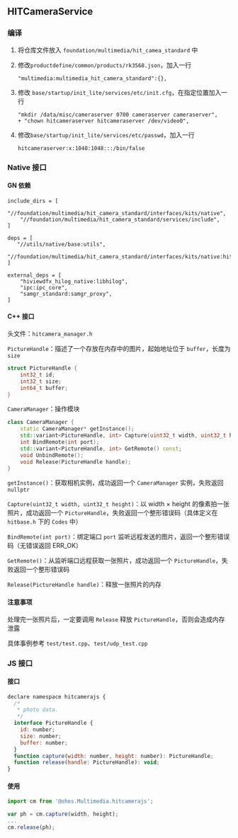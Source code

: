## HITCameraService

### 编译

1. 将仓库文件放入 `foundation/multimedia/hit_camea_standard` 中

2. 修改`productdefine/common/products/rk3568.json`，加入一行

   ```
   "multimedia:multimedia_hit_camera_standard":{},
   ```

3. 修改 `base/startup/init_lite/services/etc/init.cfg`，在指定位置加入一行

   ```
   "mkdir /data/misc/cameraserver 0700 cameraserver cameraserver",
   + "chown hitcameraserver hitcameraserver /dev/video0",
   ```

4. 修改`base/startup/init_lite/services/etc/passwd`，加入一行

   ```
   hitcameraserver:x:1048:1048:::/bin/false
   ```

### Native 接口

#### GN 依赖

```
include_dirs = [
    "//foundation/multimedia/hit_camera_standard/interfaces/kits/native",
    "//foundation/multimedia/hit_camera_standard/services/include",
]

deps = [
   "//utils/native/base:utils",
     "//foundation/multimedia/hit_camera_standard/interfaces/kits/native:hit_camera_client"
]

external_deps = [
    "hiviewdfx_hilog_native:libhilog",
    "ipc:ipc_core",
    "samgr_standard:samgr_proxy",
]
```

#### C++ 接口

头文件：`hitcamera_manager.h`

`PictureHandle`：描述了一个存放在内存中的图片，起始地址位于 `buffer`，长度为 `size`

```cpp
struct PictureHandle {
    int32_t id;
    int32_t size;
    int64_t buffer;
}
```

`CameraManager`：操作模块

```cpp
class CameraManager {
    static CameraManager* getInstance();
    std::variant<PictureHandle, int> Capture(uint32_t width, uint32_t height);
    int BindRemote(int port);
    std::variant<PictureHandle, int> GetRemote() const;
    void UnbindRemote();
    void Release(PictureHandle handle);
}
```

`getInstance()`：获取相机实例，成功返回一个 `CameraManager` 实例，失败返回 `nullptr`

`Capture(uint32_t width, uint32_t height)`：以 width × height 的像素拍一张照片，成功返回一个 `PictureHandle`，失败返回一个整形错误码（具体定义在 `hitbase.h` 下的 `Codes` 中）

`BindRemote(int port)`：绑定端口 `port` 监听远程发送的图片，返回一个整形错误码（无错误返回 ERR_OK）

`GetRemote()`：从监听端口远程获取一张照片，成功返回一个 `PictureHandle`，失败返回一个整形错误码

`Release(PictureHandle handle)`：释放一张照片的内存

#### 注意事项

处理完一张照片后，一定要调用 `Release` 释放 `PictureHandle`，否则会造成内存泄露

具体事例参考 `test/test.cpp`、`test/udp_test.cpp`

### JS 接口

#### 接口

```js
declare namespace hitcamerajs {
  /*
   * photo data.
   */
  interface PictureHandle {
    id: number;
    size: number;
    buffer: number;
  }
  function capture(width: number, height: number): PictureHandle;
  function release(handle: PictureHandle): void;
}
```

#### 使用

```js
import cm from '@ohos.Multimedia.hitcamerajs';

var ph = cm.capture(width, height);
...
cm.release(ph);
```
